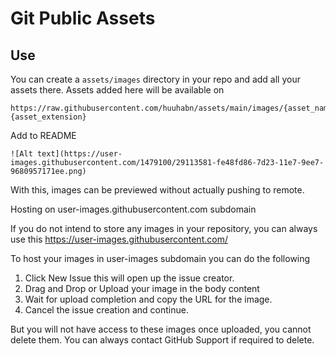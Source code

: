 Git Public Assets
======

## Use
You can create a `assets/images` directory in your repo and add all your assets there. Assets added here will be available on
```
https://raw.githubusercontent.com/huuhabn/assets/main/images/{asset_name}.{asset_extension}
```

Add to README
```
![Alt text](https://user-images.githubusercontent.com/1479100/29113581-fe48fd86-7d23-11e7-9ee7-9680957171ee.png)
```
With this, images can be previewed without actually pushing to remote.

Hosting on user-images.githubusercontent.com subdomain

If you do not intend to store any images in your repository, you can always use this https://user-images.githubusercontent.com/

To host your images in user-images subdomain you can do the following

1. Click New Issue this will open up the issue creator.
2. Drag and Drop or Upload your image in the body content
3. Wait for upload completion and copy the URL for the image.
4. Cancel the issue creation and continue.

But you will not have access to these images once uploaded, you cannot delete them. You can always contact GitHub Support if required to delete.
